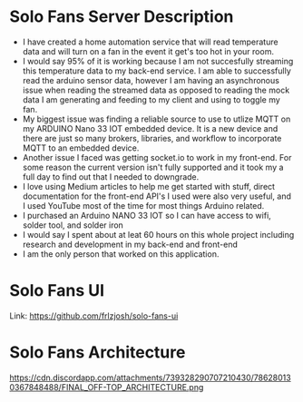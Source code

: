 # Solo Fans Server Description
- I have created a home automation service that will read temperature data and will turn on a fan in the event it get's too hot in your room. 
- I would say 95% of it is working because I am not succesfully streaming this temperature data to my back-end service. I am able to successfully read the arduino sensor data, however I am having an asynchronous issue when reading the streamed data as opposed to reading the mock data I am generating and feeding to my client and using to toggle my fan.
- My biggest issue was finding a reliable source to use to utlize MQTT on my ARDUINO Nano 33 IOT embedded device. It is a new device and there are just so many brokers, libraries, and workflow to incorporate MQTT to an embedded device.
- Another issue I faced was getting socket.io to work in my front-end. For some reason the current version isn't fully supported and it took my a full day to find out that I needed to downgrade.
- I love using Medium articles to help me get started with stuff, direct documentation for the front-end API's I used were also very useful, and I used YouTube most of the time for most things Arduino related.
- I purchased an Arduino NANO 33 IOT so I can have access to wifi, solder tool, and solder iron
- I would say I spent about at leat 60 hours on this whole project including research and development in my back-end and front-end
- I am the only person that worked on this application.


# Solo Fans UI
Link: https://github.com/frlzjosh/solo-fans-ui

# Solo Fans Architecture
https://cdn.discordapp.com/attachments/739328290707210430/786280130367848488/FINAL_OFF-TOP_ARCHITECTURE.png
